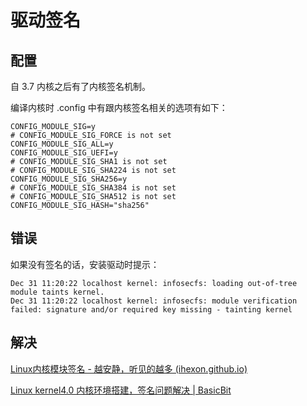 # 驱动签名

## 配置

自 3.7 内核之后有了内核签名机制。

编译内核时 .config 中有跟内核签名相关的选项有如下：

```shell
CONFIG_MODULE_SIG=y
# CONFIG_MODULE_SIG_FORCE is not set
CONFIG_MODULE_SIG_ALL=y
CONFIG_MODULE_SIG_UEFI=y
# CONFIG_MODULE_SIG_SHA1 is not set
# CONFIG_MODULE_SIG_SHA224 is not set
CONFIG_MODULE_SIG_SHA256=y
# CONFIG_MODULE_SIG_SHA384 is not set
# CONFIG_MODULE_SIG_SHA512 is not set
CONFIG_MODULE_SIG_HASH="sha256"
```



## 错误

如果没有签名的话，安装驱动时提示：

```shell
Dec 31 11:20:22 localhost kernel: infosecfs: loading out-of-tree module taints kernel.
Dec 31 11:20:22 localhost kernel: infosecfs: module verification failed: signature and/or required key missing - tainting kernel
```



## 解决

[Linux内核模块签名 - 越安静，听见的越多 (ihexon.github.io)](https://ihexon.github.io/develop/Signed-kernel-module-support/)

[Linux kernel4.0 内核环境搭建，签名问题解决 | BasicBit](https://basicbit.cn/2018/10/16/2018-10-16-编译Linux内核4.17/#查看驱动输出)